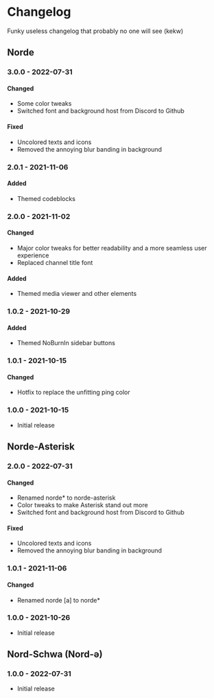 # **Changelog**

Funky useless changelog that probably no one will see (kekw)

<!-- Also can somebody give me a guide to proper versioning I'm tired of messing up -->

## Norde

### 3.0.0 - 2022-07-31

#### Changed
- Some color tweaks
- Switched font and background host from Discord to Github

#### Fixed
- Uncolored texts and icons
- Removed the annoying blur banding in background

### 2.0.1 - 2021-11-06

#### Added
- Themed codeblocks

### 2.0.0 - 2021-11-02

#### Changed
- Major color tweaks for better readability and a more seamless user experience
- Replaced channel title font

#### Added
- Themed media viewer and other elements

### 1.0.2 - 2021-10-29

#### Added
- Themed NoBurnIn sidebar buttons

### 1.0.1 - 2021-10-15

#### Changed
- Hotfix to replace the unfitting ping color

### 1.0.0 - 2021-10-15
- Initial release

## Norde-Asterisk

### 2.0.0 - 2022-07-31

#### Changed
- Renamed norde* to norde-asterisk
- Color tweaks to make Asterisk stand out more
- Switched font and background host from Discord to Github

#### Fixed
- Uncolored texts and icons
- Removed the annoying blur banding in background

### 1.0.1 - 2021-11-06

#### Changed
- Renamed norde [a] to norde*

### 1.0.0 - 2021-10-26
- Initial release

## Nord-Schwa (Nord-ǝ)

### 1.0.0 - 2022-07-31
- Initial release

